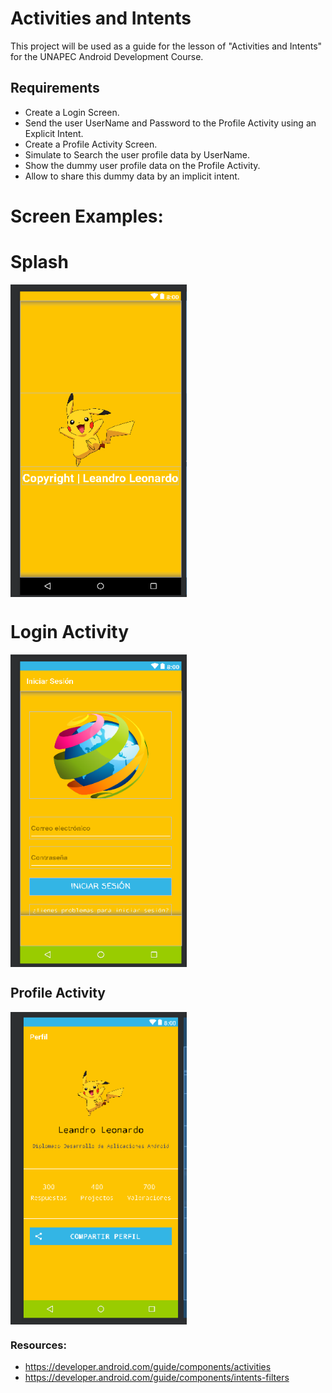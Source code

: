 # Activities and Intents 

This project will be used as a guide for the lesson of "Activities and Intents" for the UNAPEC Android Development Course.

## Requirements

+ Create a Login Screen.
+ Send the user UserName and Password to the Profile Activity using an Explicit Intent.
+ Create a Profile Activity Screen.
+ Simulate to Search the user profile data by UserName.
+ Show the dummy user profile data on the Profile Activity.
+ Allow to share this dummy data by an implicit intent.

# Screen Examples:

# Splash
<img src="https://raw.githubusercontent.com/DomRp/Class2/master/ScreentShots/1.PNG" align="center" height="500px" width="282px"/>

# Login Activity
<img src="https://raw.githubusercontent.com/DomRp/Class2/master/ScreentShots/2.PNG" align="center" height="500px" width="282px"/>

## Profile Activity
<img src="https://raw.githubusercontent.com/DomRp/Class2/master/ScreentShots/3.png" align="center" height="500px" width="282px"/>


### Resources:
+ https://developer.android.com/guide/components/activities
+ https://developer.android.com/guide/components/intents-filters
